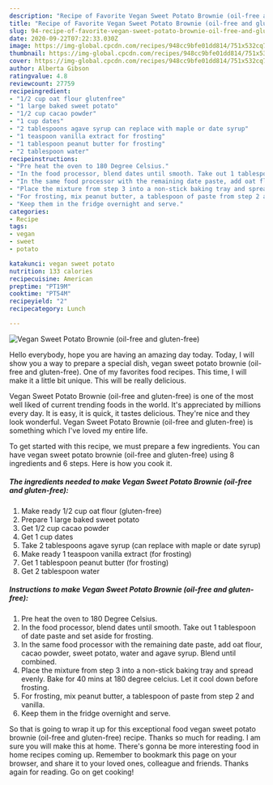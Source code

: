 ```yaml
---
description: "Recipe of Favorite Vegan Sweet Potato Brownie (oil-free and gluten-free)"
title: "Recipe of Favorite Vegan Sweet Potato Brownie (oil-free and gluten-free)"
slug: 94-recipe-of-favorite-vegan-sweet-potato-brownie-oil-free-and-gluten-free
date: 2020-09-22T07:22:33.030Z
image: https://img-global.cpcdn.com/recipes/948cc9bfe01dd814/751x532cq70/vegan-sweet-potato-brownie-oil-free-and-gluten-free-recipe-main-photo.jpg
thumbnail: https://img-global.cpcdn.com/recipes/948cc9bfe01dd814/751x532cq70/vegan-sweet-potato-brownie-oil-free-and-gluten-free-recipe-main-photo.jpg
cover: https://img-global.cpcdn.com/recipes/948cc9bfe01dd814/751x532cq70/vegan-sweet-potato-brownie-oil-free-and-gluten-free-recipe-main-photo.jpg
author: Alberta Gibson
ratingvalue: 4.8
reviewcount: 27759
recipeingredient:
- "1/2 cup oat flour glutenfree"
- "1 large baked sweet potato"
- "1/2 cup cacao powder"
- "1 cup dates"
- "2 tablespoons agave syrup can replace with maple or date syrup"
- "1 teaspoon vanilla extract for frosting"
- "1 tablespoon peanut butter for frosting"
- "2 tablespoon water"
recipeinstructions:
- "Pre heat the oven to 180 Degree Celsius."
- "In the food processor, blend dates until smooth. Take out 1 tablespoon of date paste and set aside for frosting."
- "In the same food processor with the remaining date paste, add oat flour, cacao powder, sweet potato, water and agave syrup. Blend until combined."
- "Place the mixture from step 3 into a non-stick baking tray and spread evenly. Bake for 40 mins at 180 degree celcius. Let it cool down before frosting."
- "For frosting, mix peanut butter, a tablespoon of paste from step 2 and vanilla."
- "Keep them in the fridge overnight and serve."
categories:
- Recipe
tags:
- vegan
- sweet
- potato

katakunci: vegan sweet potato 
nutrition: 133 calories
recipecuisine: American
preptime: "PT19M"
cooktime: "PT54M"
recipeyield: "2"
recipecategory: Lunch

---
```



![Vegan Sweet Potato Brownie (oil-free and gluten-free)](https://img-global.cpcdn.com/recipes/948cc9bfe01dd814/751x532cq70/vegan-sweet-potato-brownie-oil-free-and-gluten-free-recipe-main-photo.jpg)

Hello everybody, hope you are having an amazing day today. Today, I will show you a way to prepare a special dish, vegan sweet potato brownie (oil-free and gluten-free). One of my favorites food recipes. This time, I will make it a little bit unique. This will be really delicious.

Vegan Sweet Potato Brownie (oil-free and gluten-free) is one of the most well liked of current trending foods in the world. It's appreciated by millions every day. It is easy, it is quick, it tastes delicious. They're nice and they look wonderful. Vegan Sweet Potato Brownie (oil-free and gluten-free) is something which I've loved my entire life.




To get started with this recipe, we must prepare a few ingredients. You can have vegan sweet potato brownie (oil-free and gluten-free) using 8 ingredients and 6 steps. Here is how you cook it.

<!--inarticleads1-->

##### The ingredients needed to make Vegan Sweet Potato Brownie (oil-free and gluten-free):

1. Make ready 1/2 cup oat flour (gluten-free)
1. Prepare 1 large baked sweet potato
1. Get 1/2 cup cacao powder
1. Get 1 cup dates
1. Take 2 tablespoons agave syrup (can replace with maple or date syrup)
1. Make ready 1 teaspoon vanilla extract (for frosting)
1. Get 1 tablespoon peanut butter (for frosting)
1. Get 2 tablespoon water




<!--inarticleads2-->

##### Instructions to make Vegan Sweet Potato Brownie (oil-free and gluten-free):

1. Pre heat the oven to 180 Degree Celsius.
1. In the food processor, blend dates until smooth. Take out 1 tablespoon of date paste and set aside for frosting.
1. In the same food processor with the remaining date paste, add oat flour, cacao powder, sweet potato, water and agave syrup. Blend until combined.
1. Place the mixture from step 3 into a non-stick baking tray and spread evenly. Bake for 40 mins at 180 degree celcius. Let it cool down before frosting.
1. For frosting, mix peanut butter, a tablespoon of paste from step 2 and vanilla.
1. Keep them in the fridge overnight and serve.




So that is going to wrap it up for this exceptional food vegan sweet potato brownie (oil-free and gluten-free) recipe. Thanks so much for reading. I am sure you will make this at home. There's gonna be more interesting food in home recipes coming up. Remember to bookmark this page on your browser, and share it to your loved ones, colleague and friends. Thanks again for reading. Go on get cooking!
